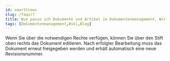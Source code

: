 ```yaml
---
id: smartViews
slug: /faqs/7
title: Wie passe ich Dokumente und Artikel im Dokumentenmanagement, Wiki und Blog an
tags: [Dokumentenmanagement,Wiki,Blog]
---
```

Wenn Sie über die notwendigen Rechte verfügen, können Sie über den Stift oben rechts das Dokument editieren. Nach erfolgter Bearbeitung muss das Dokument erneut freigegeben werden und erhält automatisch eine neue Revisionsnummer. 